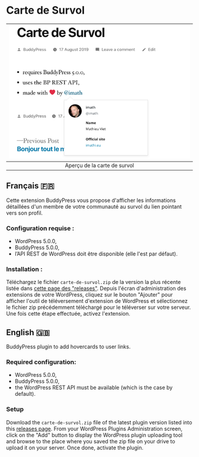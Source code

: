 # Carte de Survol

| ![hovercard](https://raw.githubusercontent.com/imath/carte-de-survol/master/screenshot.png) |
|              :---:             |
|  Aperçu de la carte de survol  |

## Français 🇫🇷

Cette extension BuddyPress vous propose d'afficher les informations détaillées d'un membre de votre communauté au survol du lien pointant vers son profil.

### Configuration requise :

- WordPress 5.0.0,
- BuddyPress 5.0.0,
- l’API REST de WordPress doit être disponible (elle l'est par défaut).

### Installation :

Téléchargez le fichier `carte-de-survol.zip` de la version la plus récente listée dans [cette page des "releases"](https://github.com/imath/carte-de-survol/releases). Depuis l'écran d'administration des extensions de votre WordPress, cliquez sur le bouton "Ajouter" pour afficher l'outil de téléversement d'extension de WordPress et sélectionnez le fichier zip précédemment téléchargé pour le téléverser sur votre serveur. Une fois cette étape effectuée, activez l'extension.

## English 🇬🇧

BuddyPress plugin to add hovercards to user links.

### Required configuration:

- WordPress 5.0.0,
- BuddyPress 5.0.0,
- the WordPress REST API must be available (which is the case by default).

### Setup

Download the `carte-de-survol.zip` file of the latest plugin version listed into this [releases page](https://github.com/imath/carte-de-survol/releases). From your WordPress Plugins Administration screen, click on the "Add" button to display the WordPress plugin uploading tool and browse to the place where you saved the zip file on your drive to upload it on your server. Once done, activate the plugin.
